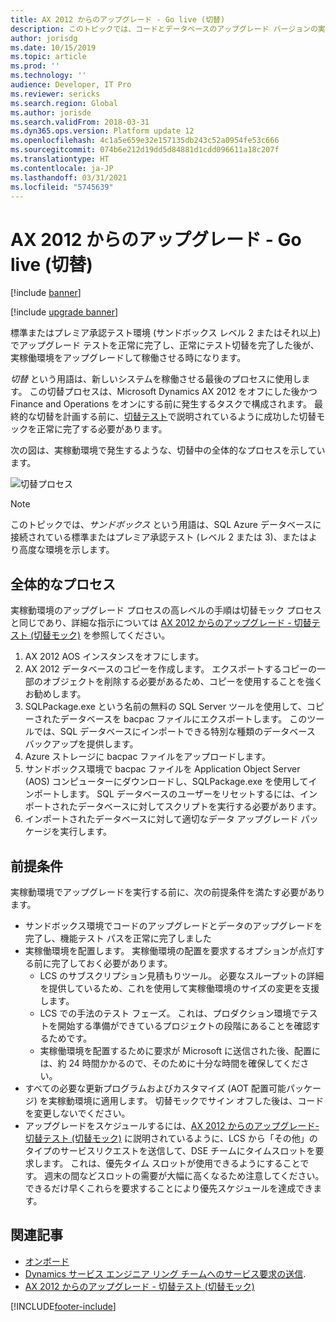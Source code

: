 ```yaml
---
title: AX 2012 からのアップグレード - Go live (切替)
description: このトピックでは、コードとデータベースのアップグレード バージョンの実行している Dynamics AX 2012 から Finance and Operations アプリの最終的な切替えプロセスについて説明します。
author: jorisdg
ms.date: 10/15/2019
ms.topic: article
ms.prod: ''
ms.technology: ''
audience: Developer, IT Pro
ms.reviewer: sericks
ms.search.region: Global
ms.author: jorisde
ms.search.validFrom: 2018-03-31
ms.dyn365.ops.version: Platform update 12
ms.openlocfilehash: 4c1a5e659e32e157135db243c52a0954fe53c666
ms.sourcegitcommit: 074b6e212d19dd5d84881d1cdd096611a18c207f
ms.translationtype: HT
ms.contentlocale: ja-JP
ms.lasthandoff: 03/31/2021
ms.locfileid: "5745639"
---
```

# <a name="upgrade-from-ax-2012---go-live-cutover"></a>AX 2012 からのアップグレード - Go live (切替)

[!include [banner](../includes/banner.md)]

[!include [upgrade banner](../includes/upgrade-banner.md)]

標準またはプレミア承認テスト環境 (サンドボックス レベル 2 またはそれ以上) でアップグレード テストを正常に完了し、正常にテスト切替を完了した後が、実稼働環境をアップグレードして稼働させる時になります。

*切替* という用語は、新しいシステムを稼働させる最後のプロセスに使用します。 この切替プロセスは、Microsoft Dynamics AX 2012 をオフにした後かつ Finance and Operations をオンにする前に発生するタスクで構成されます。 最終的な切替を計画する前に、[切替テスト](./upgrade-cutover-testing.md)で説明されているように成功した切替モックを正常に完了する必要があります。

次の図は、実稼動環境で発生するような、切替中の全体的なプロセスを示しています。

![切替プロセス](./media/cutover_1.png)

> [!NOTE]
> このトピックでは、*サンドボックス* という用語は、SQL Azure データベースに接続されている標準またはプレミア承認テスト (レベル 2 または 3)、またはより高度な環境を示します。

## <a name="overall-process"></a>全体的なプロセス

実稼動環境のアップグレード プロセスの高レベルの手順は切替モック プロセスと同じであり、詳細な指示については [AX 2012 からのアップグレード - 切替テスト (切替モック)](./upgrade-cutover-testing.md) を参照してください。


1. AX 2012 AOS インスタンスをオフにします。
2. AX 2012 データベースのコピーを作成します。 エクスポートするコピーの一部のオブジェクトを削除する必要があるため、コピーを使用することを強くお勧めします。
3. SQLPackage.exe という名前の無料の SQL Server ツールを使用して、コピーされたデータベースを bacpac ファイルにエクスポートします。 このツールでは、SQL データベースにインポートできる特別な種類のデータベース バックアップを提供します。
4. Azure ストレージに bacpac ファイルをアップロードします。
5. サンドボックス環境で bacpac ファイルを Application Object Server (AOS) コンピューターにダウンロードし、SQLPackage.exe を使用してインポートします。 SQL データベースのユーザーをリセットするには、インポートされたデータベースに対してスクリプトを実行する必要があります。
6. インポートされたデータベースに対して適切なデータ アップグレード パッケージを実行します。

## <a name="prerequisites"></a>前提条件 
実稼動環境でアップグレードを実行する前に、次の前提条件を満たす必要があります。
-   サンドボックス環境でコードのアップグレードとデータのアップグレードを完了し、機能テスト パスを正常に完了しました
-   実稼働環境を配置します。 実稼働環境の配置を要求するオプションが点灯する前に完了しておく必要があります。
    - LCS のサブスクリプション見積もりツール。 必要なスループットの詳細を提供しているため、これを使用して実稼働環境のサイズの変更を支援します。
    - LCS での手法のテスト フェーズ。 これは、プロダクション環境でテストを開始する準備ができているプロジェクトの段階にあることを確認するためです。
    - 実稼働環境を配置するために要求が Microsoft に送信された後、配置には、約 24 時間かかるので、そのために十分な時間を確保してください。
-   すべての必要な更新プログラムおよびカスタマイズ (AOT 配置可能パッケージ) を実稼動環境に適用します。 切替モックでサイン オフした後は、コードを変更しないでください。
-   アップグレードをスケジュールするには、[AX 2012 からのアップグレード- 切替テスト (切替モック)](./upgrade-cutover-testing.md) に説明されているように、LCS から「その他」のタイプのサービスリクエストを送信して、DSE チームにタイムスロットを要求します。 これは、優先タイム スロットが使用できるようにすることです。 週末の間などスロットの需要が大幅に高くなるため注意してください。できるだけ早くこれらを要求することにより優先スケジュールを達成できます。

## <a name="related-articles"></a>関連記事
- [オンボード](../../fin-ops/imp-lifecycle/onboard.md)
- [Dynamics サービス エンジニア リング チームへのサービス要求の送信](../lifecycle-services/submit-request-dynamics-service-engineering-team.md).
- [AX 2012 からのアップグレード - 切替テスト (切替モック)](./upgrade-cutover-testing.md)


[!INCLUDE[footer-include](../../../includes/footer-banner.md)]